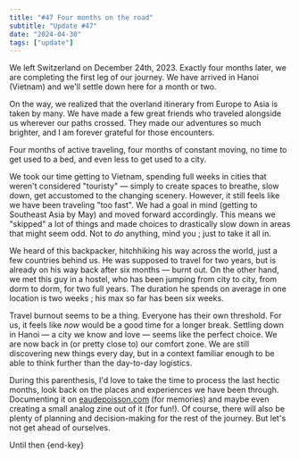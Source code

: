 ```yaml
---
title: "#47 Four months on the road"
subtitle: "Update #47"
date: "2024-04-30"
tags: ["update"]
---
```


We left Switzerland on December 24th, 2023. Exactly four months later, we are completing the first leg of our journey. We have arrived in Hanoi (Vietnam) and we'll settle down here for a month or two.

On the way, we realized that the overland itinerary from Europe to Asia is taken by many. We have made a few great friends who traveled alongside us wherever our paths crossed. They made our adventures so much brighter, and I am forever grateful for those encounters.

Four months of active traveling, four months of constant moving, no time to get used to a bed, and even less to get used to a city.

We took our time getting to Vietnam, spending full weeks in cities that weren't considered "touristy" — simply to create spaces to breathe, slow down, get accustomed to the changing scenery. However, it still feels like we have been traveling "too fast". We had a goal in mind (getting to Southeast Asia by May) and moved forward accordingly. This means we "skipped" a lot of things and made choices to drastically slow down in areas that might seem odd. Not to _do_ anything, mind you ; just to take it all in.

We heard of this backpacker, hitchhiking his way across the world, just a few countries behind us. He was supposed to travel for two years, but is already on his way back after six months — burnt out. On the other hand, we met this guy in a hostel, who has been jumping from city to city, from dorm to dorm, for two full years. The duration he spends on average in one location is two weeks ; his max so far has been six weeks.

Travel burnout seems to be a thing. Everyone has their own threshold. For us, it feels like _now_ would be a good time for a longer break. Settling down in Hanoi — a city we know and love — seems like the perfect choice. We are now back in (or pretty close to) our comfort zone. We are still discovering new things every day, but in a context familiar enough to be able to think further than the day-to-day logistics.

During this parenthesis, I'd love to take the time to process the last hectic months, look back on the places and experiences we have been through. Documenting it on [eaudepoisson.com](https://eaudepoisson.com/) (for memories) and maybe even creating a small analog zine out of it (for fun!). Of course, there will also be plenty of planning and decision-making for the rest of the journey. But let's not get ahead of ourselves.

Until then {end-key}
